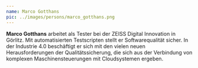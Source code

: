 ```yaml
---
name: Marco Gotthans
pic: ../images/persons/marco_gotthans.png
---
```


**Marco Gotthans** arbeitet als Tester bei der ZEISS Digital Innovation in Görlitz. Mit automatisierten Testscripten stellt er
Softwarequalität sicher. In der Industrie 4.0 beschäftigt er sich mit den vielen neuen Herausforderungen der
Qualitätssicherung, die sich aus der Verbindung von komplexen Maschinensteuerungen mit Cloudsystemen ergeben.

